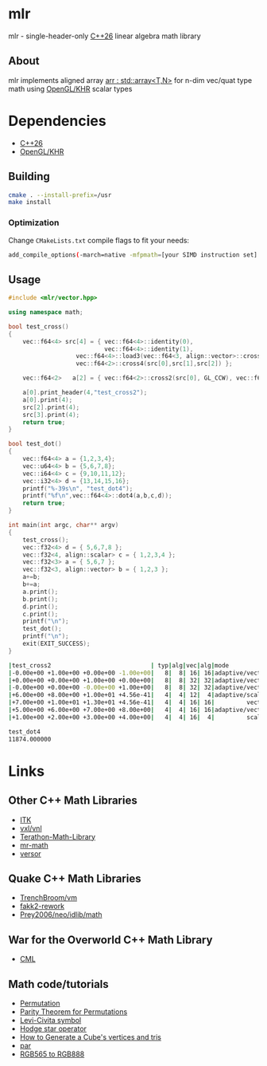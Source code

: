 # mlr

mlr - single-header-only [C++26][1] linear algebra math library

## About

mlr implements aligned array [arr : std::array<T,N>][3] for n-dim vec/quat type math using [OpenGL/KHR][2] scalar types

# Dependencies

- [C++26][1]
- [OpenGL/KHR][2]

## Building

```sh
cmake . --install-prefix=/usr
make install
```

### Optimization

Change `CMakeLists.txt` compile flags to fit your needs:
```sh
add_compile_options(-march=native -mfpmath=[your SIMD instruction set] -O3)
```

## Usage

```c++
#include <mlr/vector.hpp>

using namespace math;

bool test_cross()
{
	vec::f64<4> src[4] = { vec::f64<4>::identity(0),
	                       vec::f64<4>::identity(1),
			       vec::f64<4>::load3(vec::f64<3, align::vector>::cross3(src[0],src[1]).data(),0),
			       vec::f64<2>::cross4(src[0],src[1],src[2]) };

	vec::f64<2>   a[2] = { vec::f64<2>::cross2(src[0], GL_CCW), vec::f64<2>::cross2(src[0], GL_CW) };

	a[0].print_header(4,"test_cross2");
	a[0].print(4);
	src[2].print(4);
	src[3].print(4);
	return true;
}

bool test_dot()
{
	vec::f64<4> a = {1,2,3,4};
	vec::u64<4> b = {5,6,7,8};
	vec::i64<4> c = {9,10,11,12};
	vec::i32<4> d = {13,14,15,16};
	printf("%-39s\n", "test_dot4");
	printf("%f\n",vec::f64<4>::dot4(a,b,c,d));
	return true;
}

int main(int argc, char** argv)
{
	test_cross();
	vec::f32<4> d = { 5,6,7,8 };
	vec::f32<4, align::scalar> c = { 1,2,3,4 };
	vec::f32<3> a = { 5,6,7 };
	vec::f32<3, align::vector> b = { 1,2,3 };
	a+=b;
	b+=a;
	a.print();
	b.print();
	d.print();
	c.print();
	printf("\n");
	test_dot();
	printf("\n");
	exit(EXIT_SUCCESS);
}

```
```sh
|test_cross2                            | typ|alg|vec|alg|mode           |cnt
|-0.00e+00 +1.00e+00 +0.00e+00 -1.00e+00|   8|  8| 16| 16|adaptive/vector|2
|+0.00e+00 +0.00e+00 +1.00e+00 +0.00e+00|   8|  8| 32| 32|adaptive/vector|4
|-0.00e+00 +0.00e+00 -0.00e+00 +1.00e+00|   8|  8| 32| 32|adaptive/vector|4
|+6.00e+00 +8.00e+00 +1.00e+01 +4.56e-41|   4|  4| 12|  4|adaptive/scalar|3
|+7.00e+00 +1.00e+01 +1.30e+01 +4.56e-41|   4|  4| 16| 16|         vector|3
|+5.00e+00 +6.00e+00 +7.00e+00 +8.00e+00|   4|  4| 16| 16|adaptive/vector|4
|+1.00e+00 +2.00e+00 +3.00e+00 +4.00e+00|   4|  4| 16|  4|         scalar|4

test_dot4                              
11874.000000
```
# Links
## Other C++ Math Libraries
- [ITK][7]
- [vxl/vnl][8]
- [Terathon-Math-Library][9]
- [mr-math][10]
- [versor][11]
## Quake C++ Math Libraries
- [TrenchBroom/vm][4]
- [fakk2-rework][20]
- [Prey2006/neo/idlib/math][21]
## War for the Overworld C++ Math Library 
- [CML][19]
## Math code/tutorials
- [Permutation][12]
- [Parity Theorem for Permutations][13]
- [Levi-Civita symbol][14]
- [Hodge star operator][15]
- [How to Generate a Cube's vertices and tris][16]
- [par][17]
- [RGB565 to RGB888][18]

[1]: https://isocpp.org/
[2]: https://github.com/KhronosGroup/OpenGL-Registry/blob/main/api/GL/glcorearb.h
[3]: https://github.com/jopadan/mlr/blob/main/include/mlr/array.hpp

[4]: https://github.com/TrenchBroom/TrenchBroom/tree/master/lib/vm
[5]: http://github.com/quakeforge/quakeforge/tree/master/include/QF/simd
[6]: http://github.com/fte-team/fteqw

[7]: https://github.com/InsightSoftwareConsortium/ITK
[8]: https://github.com/vxl/vxl/tree/master/core/vnl
[9]: https://github.com/EricLengyel/Terathon-Math-Library
[10]: https://github.com/4J-company/mr-math/
[11]: https://github.com/wolftype/versor/

[12]: https://en.wikipedia.org/wiki/Permutation
[13]: https://maa.org/book/export/html/115646
[14]: https://en.wikipedia.org/wiki/Levi-Civita_symbol
[15]: https://en.wikipedia.org/wiki/Hodge_star_operator
[16]: https://catonif.github.io/cube/
[17]: https://github.com/prideout/par/
[18]: https://retrocomputing.stackexchange.com/questions/27400/what-is-the-most-accurate-way-to-map-6-bit-vga-palette-to-8-bit
[19]: https://github.com/demianmnave/CML
[20]: https://github.com/Sporesirius/fakk2-rework
[21]: https://github.com/FriskTheFallenHuman/Prey2006/blob/master/neo/idlib/math


